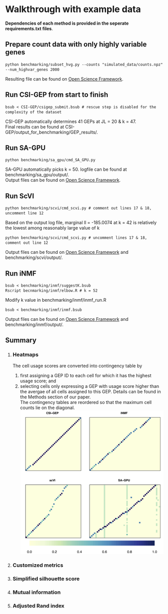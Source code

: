 # Walkthrough with example data 
**Dependencies of each method is provided in the seperate requirements.txt files**.
## Prepare count data with only highly variable genes
   ```
   python benchmarking/subset_hvg.py --counts "simulated_data/counts.npz" --num_highvar_genes 2000
   ```
   Resulting file can be found on [Open Science Framework](https://osf.io/tknm2/).
   
## Run CSI-GEP from start to finish
   ```
   bsub < CSI-GEP/csigep_submit.bsub # rescue step is disabled for the complexity of the dataset
   ```
   CSI-GEP automatically determines 41 GEPs at JL = 20 & k = 47.\
   Final results can be found at CSI-GEP/output_for_benchmarking/GEP_results/.

## Run SA-GPU
   ```
   python benchmarking/sa_gpu/cmd_SA_GPU.py
   ```
   SA-GPU automatically picks k = 50. logfile can be found at benchmarking/sa_gpu/output/.\
   Output files can be found on [Open Science Framework](https://osf.io/tknm2/). 

## Run ScVI
   ```
   python benchmarking/scvi/cmd_scvi.py # comment out lines 17 & 18, uncomment line 12
   ```
   Based on the output log file, marginal ll = -185.0074 at k = 42 is relatively the lowest among reasonably large value of k
   ```
   python benchmarking/scvi/cmd_scvi.py # uncomment lines 17 & 18, comment out line 12
   ```
   Output files can be found on [Open Science Framework](https://osf.io/tknm2/) and benchmarking/scvi/output/.

## Run iNMF
   ```
   bsub < benchmarking/inmf/suggestK.bsub
   Rscript becnmarking/inmf/elbow.R # k = 52
   ```
   Modify k value in benchmarking/inmf/inmf_run.R
   ```
   bsub < benchmarking/inmf/inmf.bsub
   ```
   Output files can be found on [Open Science Framework](https://osf.io/tknm2/) and benchmarking/inmf/output/. 
   
## Summary
   1. ### Heatmaps 
      The cell usage scores are converted into contingency table by
      1. first assigning a GEP ID to each cell for which it has the highest usage score; and
      2. selecting cells only expressing a GEP with usage score higher than the avergae of all cells assigned to this GEP.
      Details can be found in the Methods section of our paper. \
      The contingency tables are reordered so that the maximum cell counts lie on the diagonal. \
      ![heatmap](https://github.com/geeleherlab/CSI-GEP/blob/main/benchmarking/summary/heatmaps.png)

   3. ### Customized metrics
   4. ### Simplified silhouette score
   5. ### Mutual information
   6. ### Adjusted Rand index
